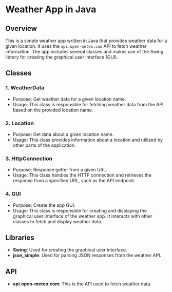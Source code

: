# Weather App in Java

## Overview
This is a simple weather app written in Java that provides weather data for a given location. It uses the `api.open-meteo.com` API to fetch weather information. The app includes several classes and makes use of the Swing library for creating the graphical user interface (GUI).

## Classes

### 1. WeatherData
- Purpose: Get weather data for a given location name.
- Usage: This class is responsible for fetching weather data from the API based on the provided location name.

### 2. Location
- Purpose: Get data about a given location name.
- Usage: This class provides information about a location and utilized by other parts of the application.

### 3. HttpConnection
- Purpose: Response getter from a given URL.
- Usage: This class handles the HTTP connection and retrieves the response from a specified URL, such as the API endpoint.

### 4. GUI
- Purpose: Create the app GUI.
- Usage: This class is responsible for creating and displaying the graphical user interface of the weather app. It interacts with other classes to fetch and display weather data.

## Libraries

- **Swing**: Used for creating the graphical user interface.
- **json_simple**: Used for parsing JSON responses from the weather API.

## API

- **api.open-meteo.com**: This is the API used to fetch weather data.
